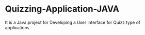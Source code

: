 # Quizzing-Application-JAVA
It is a Java project for Developing a User interface for Quizz type of applications
